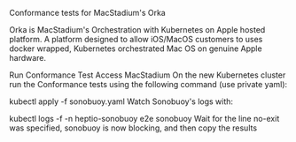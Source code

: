 Conformance tests for MacStadium's Orka

Orka is MacStadium's Orchestration with Kubernetes on Apple hosted platform.  A platform designed to allow iOS/MacOS customers to uses docker wrapped, Kubernetes orchestrated Mac OS on genuine Apple hardware.

Run Conformance Test
Access MacStadium 
On the new Kubernetes cluster run the Conformance tests using the following command (use private yaml):

kubectl apply -f sonobuoy.yaml
Watch Sonobuoy's logs with:

kubectl logs -f -n heptio-sonobuoy e2e sonobuoy
Wait for the line no-exit was specified, sonobuoy is now blocking, and then copy the results
